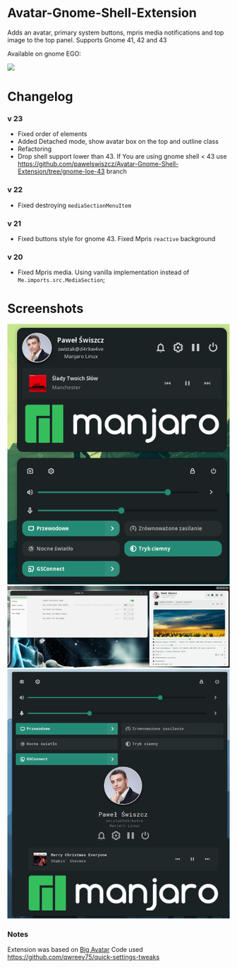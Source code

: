 # Avatar-Gnome-Shell-Extension

Adds an avatar, primary system buttons, mpris media notifications and top image to the top panel.  Supports Gnome 41, 42 and 43

Available on gnome EGO:

[<img src="assets/get-it-on-ego.svg" height="100">](https://extensions.gnome.org/extension/4782/avatar/)

# Changelog

### v 23
- Fixed order of elements
- Added Detached mode, show avatar box on the top and outline class
- Refactoring
- Drop shell support lower than 43. If You are using gnome shell < 43 use https://github.com/pawelswiszcz/Avatar-Gnome-Shell-Extension/tree/gnome-loe-43 branch

### v 22
- Fixed destroying `mediaSectionMenuItem`

### v 21
- Fixed buttons style for gnome 43. Fixed Mpris `reactive` background

### v 20
- Fixed Mpris media. Using vanilla implementation instead of `Me.imports.src.MediaSection`;

# Screenshots

<img src="assets/avatar-detached.png">

<img src="assets/avatar.png">

<img src="assets/avatar-gnome-43.png">

### Notes

Extension was based on [Big Avatar](https://extensions.gnome.org/extension/3488/big-avatar/) 
Code used https://github.com/qwreey75/quick-settings-tweaks
 
